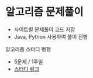 # 알고리즘 문제풀이

- 사이트별 문제풀이 코드 저장
- Java, Python 사용하여 풀이 진행


알고리즘 스터디 병행
- 5문제 / 1주일
- [스터디 링크](https://cherry-diascia-425.notion.site/12ec7e7c308a4623acb5461f6d1e19c8)
